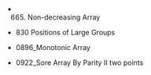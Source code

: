 - 665. Non-decreasing Array
  
- 830 Positions of Large Groups


- 0896_Monotonic Array


- 0922_Sore Array By Parity II
    two points
    